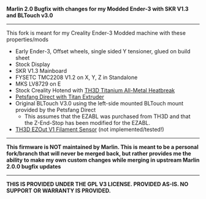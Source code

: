 **Marlin 2.0 Bugfix with changes for my Modded Ender-3 with SKR V1.3 and BLTouch v3.0**

----------

This fork is meant for my Creality Ender-3 Modded machine with these properties/mods

* Early Ender-3, Offset wheels, single sided Y tensioner, glued on build sheet
* Stock Display
* SKR V1.3 Mainboard
* FYSETC TMC2208 V1.2 on X, Y, Z in Standalone
* MKS LV8729 on E
* Stock Creality Hotend with [TH3D Titanium All-Metal Heatbreak](https://www.th3dstudio.com/product/tough-titanium-heatbreak-for-creality-machines-tough-dual-hotend/)
* [Petsfang Direct with Titan Extruder](https://www.thingiverse.com/thing:2907538)
* Original BLTouch V3.0 using the left-side mounted BLTouch mount provided by the Petsfang Direct
  * This assumes that the EZABL was purchased from TH3D and that the Z-End-Stop has been modified for the EZABL.
* [TH3D EZOut V1 Filament Sensor](https://www.th3dstudio.com/product/ezout-cr-10-filament-sensor-kit/)  (not implemented/tested!)

----------

**This firmware is NOT maintained by Marlin. This is meant to be a personal fork/branch that will never be merged back, but rather provides me the ability to make my own custom changes while merging in upstream Marlin 2.0.0 bugfix updates**

----------

**THIS IS PROVIDED UNDER THE GPL V3 LICENSE.
PROVIDED AS-IS. NO SUPPORT OR WARRANTY IS PROVIDED.**
